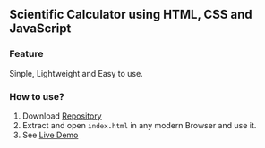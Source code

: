 ## Scientific Calculator using HTML, CSS and JavaScript
### Feature
Sinple, Lightweight and Easy to use.

### How to use?
1. Download [Repository](https://github.com/dalchandra/Scientific-Calculator)
2. Extract and open `index.html` in any modern Browser and use it.
3. See [Live Demo](https://dalchandra.github.io/Scientific-Calculator)
